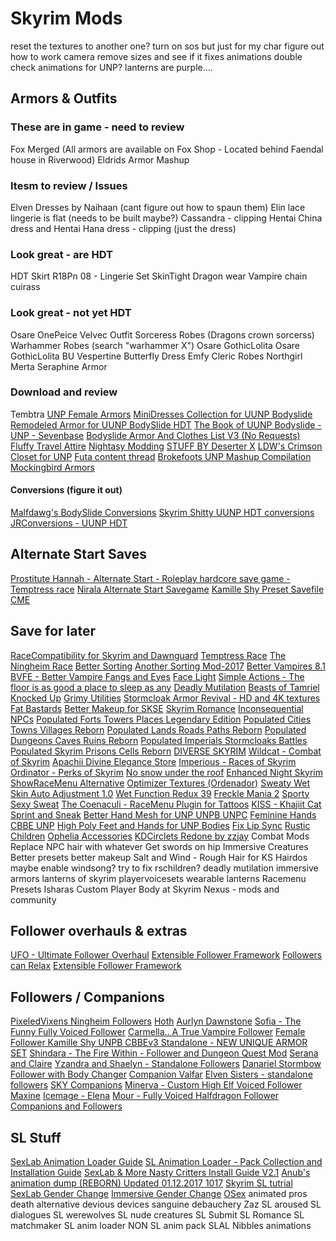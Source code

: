 # Skyrim Mods

reset the textures to another one?
turn on sos but just for my char
figure out how to work camera
remove sizes and see if it fixes animations
double check animations for UNP?
lanterns are purple....

## Armors & Outfits

### These are in game - need to review

Fox Merged (All armors are available on Fox Shop - Located behind Faendal house in Riverwood)
Eldrids Armor Mashup

### Itesm to review / Issues

Elven Dresses by Naihaan (cant figure out how to spaun them)
Elin lace lingerie is flat (needs to be built maybe?)
Cassandra - clipping
Hentai China dress and Hentai Hana dress - clipping (just the dress)

### Look great - are HDT

HDT Skirt
R18Pn 08 - Lingerie Set
SkinTight Dragon wear
Vampire chain cuirass

### Look great - not yet HDT

Osare OnePeice
Velvec Outfit
Sorceress Robes (Dragons crown sorcerss)
Warhammer Robes (search "warhammer X")
Osare GothicLolita
Osare GothicLolita BU
Vespertine Butterfly Dress
Emfy Cleric Robes
Northgirl
Merta
Seraphine Armor

### Download and review

Tembtra
[UNP Female Armors](https://rd.nexusmods.com/skyrim/mods/7305)
[MiniDresses Collection for UUNP Bodyslide](https://www.nexusmods.com/skyrim/mods/69880/)
[Remodeled Armor for UUNP BodySlide HDT](https://www.nexusmods.com/skyrim/mods/69562/)
[The Book of UUNP Bodyslide - UNP - Sevenbase](https://www.nexusmods.com/skyrim/mods/75861)
[Bodyslide Armor And Clothes List V3 (No Requests)](https://www.loverslab.com/topic/55151-bodyslide-armor-and-clothes-list-v3-no-requests/)
[Fluffy Travel Attire](https://www.nexusmods.com/skyrim/mods/53518/)
[Nightasy Modding](http://nightasymodding.weebly.com/skyrim-mods.html)
[STUFF BY Deserter X](https://www.youtube.com/playlist?list=PLclnRJx55khhkUbL_VLUJH3UziSth-MeK)
[LDW's Crimson Closet for UNP](https://www.loverslab.com/files/file/229-ldws-crimson-closet-for-unp-slim-unp-unp-and-unpb/)
[Futa content thread](https://www.loverslab.com/topic/53953-futa-content-thread-futa-news-and-more-12617-update/)
[Brokefoots UNP Mashup Compilation](https://rd.nexusmods.com/skyrim/mods/20415)
[Mockingbird Armors](http://m0ckin9bird.tumblr.com/tagged/mods)

#### Conversions (figure it out)

[Malfdawg's BodySlide Conversions](https://www.loverslab.com/topic/61400-malfdawgs-bodyslide-conversions/)
[Skyrim Shitty UUNP HDT conversions](http://wtfuun.tumblr.com/)
[JRConversions - UUNP HDT](https://www.loverslab.com/topic/69192-jrconversions-uunp-hdt/)

## Alternate Start Saves

[Prostitute Hannah - Alternate Start - Roleplay hardcore save game - Temptress race](https://www.nexusmods.com/skyrim/mods/49102)
[Nirala Alternate Start Savegame](https://www.nexusmods.com/skyrim/mods/48791)
[Kamille Shy Preset Savefile CME](https://www.nexusmods.com/skyrim/mods/49405/?)

## Save for later

[RaceCompatibility for Skyrim and Dawnguard](https://www.nexusmods.com/skyrim/mods/24168)
[Temptress Race](https://www.nexusmods.com/skyrim/mods/18717/)
[The Ningheim Race](https://www.nexusmods.com/skyrim/mods/35474)
[Better Sorting](https://www.nexusmods.com/skyrim/mods/2730)
[Another Sorting Mod-2017](https://www.nexusmods.com/skyrim/mods/72428)
[Better Vampires 8.1](https://www.nexusmods.com/skyrim/mods/9717)
[BVFE - Better Vampire Fangs and Eyes](https://www.nexusmods.com/skyrim/mods/38829)
[Face Light](https://www.nexusmods.com/skyrim/mods/13457/)
[Simple Actions - The floor is as good a place to sleep as any](https://www.nexusmods.com/skyrim/mods/58296/)
[Deadly Mutilation](https://www.nexusmods.com/skyrim/mods/34917)
[Beasts of Tamriel](https://www.nexusmods.com/skyrim/mods/76203/)
[Knocked Up](https://www.nexusmods.com/skyrim/mods/57693/)
[Grimy Utilities](https://www.nexusmods.com/skyrim/mods/36328/)
[Stormcloak Armor Revival - HD and 4K textures](https://www.nexusmods.com/skyrim/mods/70723/)
[Fat Bastards](https://www.nexusmods.com/skyrim/mods/57875)
[Better Makeup for SKSE](https://www.nexusmods.com/skyrim/mods/31665)
[Skyrim Romance](https://www.nexusmods.com/skyrim/mods/71754)
[Inconsequential NPCs](https://www.nexusmods.com/skyrim/mods/36334/)
[Populated Forts Towers Places Legendary Edition](https://www.nexusmods.com/skyrim/mods/73146)
[Populated Cities Towns Villages Reborn](https://www.nexusmods.com/skyrim/mods/73167)
[Populated Lands Roads Paths Reborn](https://www.nexusmods.com/skyrim/mods/73186)
[Populated Dungeons Caves Ruins Reborn](https://www.nexusmods.com/skyrim/mods/73212/?)
[Populated Imperials Stormcloaks Battles](https://www.nexusmods.com/skyrim/mods/74029/?)
[Populated Skyrim Prisons Cells Reborn](https://www.nexusmods.com/skyrim/mods/73194/?)
[DIVERSE SKYRIM](https://www.nexusmods.com/skyrim/mods/81462/)
[Wildcat - Combat of Skyrim](https://www.nexusmods.com/skyrim/mods/76529/)
[Apachii Divine Elegance Store](https://www.nexusmods.com/skyrim/mods/81073/)
[Imperious - Races of Skyrim](https://www.nexusmods.com/skyrim/mods/61218)
[Ordinator - Perks of Skyrim](https://www.nexusmods.com/skyrim/mods/68425)
[No snow under the roof](https://www.nexusmods.com/skyrim/mods/51188)
[Enhanced Night Skyrim](https://www.nexusmods.com/skyrim/mods/85)
[ShowRaceMenu Alternative](https://www.nexusmods.com/skyrim/mods/20394)
[Optimizer Textures (Ordenador)](https://www.nexusmods.com/skyrim/mods/12801/)
[Sweaty Wet Skin Auto Adjustment 1.0](https://www.loverslab.com/files/file/2732-sweaty-wet-skin-auto-adjustment/)
[Wet Function Redux 39](https://www.loverslab.com/files/file/2753-wet-function-redux/)
[Freckle Mania 2](https://www.nexusmods.com/skyrim/mods/86208?)
[Sporty Sexy Sweat](https://www.nexusmods.com/skyrim/mods/28946/?)
[The Coenaculi - RaceMenu Plugin for Tattoos](https://www.nexusmods.com/skyrim/mods/35677/)
[KISS - Khajiit Cat Sprint and Sneak](https://www.nexusmods.com/skyrim/mods/22604)
[Better Hand Mesh for UNP UNPB UNPC](https://www.nexusmods.com/skyrim/mods/30179/?)
[Feminine Hands CBBE UNP](https://www.nexusmods.com/skyrim/mods/49285)
[High Poly Feet and Hands for UNP Bodies](http://mod.dysintropi.me/high-poly-feet-and-hands-for-unp-bodies/)
[Fix Lip Sync](https://www.nexusmods.com/skyrim/mods/75951/?)
[Rustic Children](https://www.nexusmods.com/skyrim/mods/63353)
[Ophelia Accessories](https://www.nexusmods.com/skyrim/mods/79127)
[KDCirclets Redone by zzjay](https://www.nexusmods.com/skyrim/mods/27064)
Combat Mods
Replace NPC hair with whatever
Get swords on hip
Immersive Creatures
Better presets
better makeup
Salt and Wind - Rough Hair for KS Hairdos
maybe enable windsong?
try to fix rschildren?
deadly mutilation
immersive armors
lanterns of skyrim
playervoicesets
wearable lanterns
Racemenu Presets
Isharas Custom Player Body at Skyrim Nexus - mods and community

## Follower overhauls & extras

[UFO - Ultimate Follower Overhaul](https://www.nexusmods.com/skyrim/mods/14037?tab=files)
[Extensible Follower Framework](https://www.nexusmods.com/skyrim/mods/12933)
[Followers can Relax](https://www.nexusmods.com/skyrim/mods/9504)
[Extensible Follower Framework](https://www.nexusmods.com/skyrim/mods/12933)

## Followers / Companions

[PixeledVixens Ningheim Followers](https://www.nexusmods.com/skyrim/mods/39532)
[Hoth](https://www.nexusmods.com/skyrim/mods/24666)
[Aurlyn Dawnstone](https://aurlyndawnstone.blogspot.ca/p/dow.html)
[Sofia - The Funny Fully Voiced Follower](https://www.nexusmods.com/skyrim/mods/54527/?)
[Carmella.. A True Vampire Follower](https://www.nexusmods.com/skyrim/mods/75183/?)
[Female Follower Kamille Shy UNPB CBBEv3 Standalone - NEW UNIQUE ARMOR SET](https://www.nexusmods.com/skyrim/mods/37803)
[Shindara - The Fire Within - Follower and Dungeon Quest Mod](https://www.nexusmods.com/skyrim/mods/84154/?)
[Serana and Claire](https://www.nexusmods.com/skyrim/mods/82131)
[Yzandra and Shaelyn - Standalone Followers](https://www.nexusmods.com/skyrim/mods/60868/?)
[Danariel Stormbow Follower with Body Changer](https://www.nexusmods.com/skyrim/mods/47649)
[Companion Valfar](https://www.nexusmods.com/skyrim/mods/25360)
[Elven Sisters - standalone followers](https://www.nexusmods.com/skyrim/mods/52352)
[SKY Companions](https://www.nexusmods.com/skyrim/mods/58363)
[Minerva - Custom High Elf Voiced Follower](https://www.nexusmods.com/skyrim/mods/74256/?)
[Maxine](https://www.nexusmods.com/skyrim/mods/87934)
[Icemage - Elena](https://www.nexusmods.com/skyrim/mods/59936/?)
[Mour - Fully Voiced Halfdragon Follower](https://www.nexusmods.com/skyrim/mods/74511)
[Companions and Followers](https://www.nexusmods.com/skyrim/mods/17823)

## SL Stuff

[SexLab Animation Loader Guide](https://www.loverslab.com/files/file/2506-sexlab-animation-loader-guide/)
[SL Animation Loader - Pack Collection and Installation Guide](https://www.loverslab.com/files/file/2856-sl-animation-loader-pack-collection-and-installation-guide/)
[SexLab & More Nasty Critters Install Guide V2.1](https://www.loverslab.com/files/file/3524-sexlab-more-nasty-critters-install-guide/)
[Anub's animation dump (REBORN) Updated 01.12.2017 1017](https://www.loverslab.com/files/file/2376-anubs-animation-dump-reborn-updated-01122017/)
[Skyrim SL tutrial](https://www.youtube.com/watch?v=0tyUFCPhCKE)
[SexLab Gender Change](https://www.loverslab.com/files/file/715-sexlab-gender-change/)
[Immersive Gender Change](https://www.loverslab.com/files/file/1582-immersive-gender-change/)
[OSex](https://www.nexusmods.com/skyrim/mods/69448/)
animated pros
death alternative
devious devices
sanguine debauchery
Zaz
SL aroused
SL dialogues
SL werewolves
SL nude creatures
SL Submit
SL Romance
SL matchmaker
SL anim loader
NON SL anim pack
SLAL Nibbles animations
